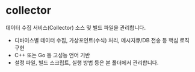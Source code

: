 # collector

데이터 수집 서비스(Collector) 소스 및 빌드 파일을 관리합니다.

- 디바이스별 데이터 수집, 가상포인트(수식) 처리, 메시지큐/DB 전송 등 핵심 로직 구현
- C++ 또는 Go 등 고성능 언어 기반
- 설정 파일, 빌드 스크립트, 실행 방법 등은 본 폴더에서 관리합니다.
